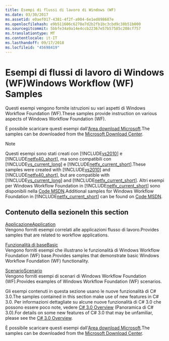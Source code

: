 ```yaml
---
title: Esempi di flussi di lavoro di Windows (WF)
ms.date: 03/30/2017
ms.assetid: e0aef017-4381-4f2f-a904-6e1ed898687e
ms.openlocfilehash: e9b511606c6278e7d2b2fb1bc3cbd9c38b51b000
ms.sourcegitcommit: 5bbfe34a9a14e4ccb22367e57b57585c208cf757
ms.translationtype: MT
ms.contentlocale: it-IT
ms.lasthandoff: 09/17/2018
ms.locfileid: "45698419"
---
```

# <a name="windows-workflow-wf-samples"></a><span data-ttu-id="84ce7-102">Esempi di flussi di lavoro di Windows (WF)</span><span class="sxs-lookup"><span data-stu-id="84ce7-102">Windows Workflow (WF) Samples</span></span>
<span data-ttu-id="84ce7-103">Questi esempi vengono fornite istruzioni su vari aspetti di Windows Workflow Foundation (WF).</span><span class="sxs-lookup"><span data-stu-id="84ce7-103">These samples provide instruction on various aspects of Windows Workflow Foundation (WF).</span></span>  
  
<span data-ttu-id="84ce7-104">È possibile scaricare questi esempi dall'[Area download Microsoft](https://go.microsoft.com/fwlink/?LinkId=150780).</span><span class="sxs-lookup"><span data-stu-id="84ce7-104">The samples can be downloaded from the [Microsoft Download Center](https://go.microsoft.com/fwlink/?LinkId=150780).</span></span>  
  
> [!NOTE]
>  <span data-ttu-id="84ce7-105">Questi esempi sono stati creati con [!INCLUDE[vs2010](../../../../includes/vs2010-md.md)] e [!INCLUDE[netfx40_short](../../../../includes/netfx40-short-md.md)], ma sono compatibili con [!INCLUDE[vs_current_long](../../../../includes/vs-current-long-md.md)] e [!INCLUDE[netfx_current_short](../../../../includes/netfx-current-short-md.md)].</span><span class="sxs-lookup"><span data-stu-id="84ce7-105">These samples were created with [!INCLUDE[vs2010](../../../../includes/vs2010-md.md)] and [!INCLUDE[netfx40_short](../../../../includes/netfx40-short-md.md)], but are compatible with [!INCLUDE[vs_current_long](../../../../includes/vs-current-long-md.md)] and [!INCLUDE[netfx_current_short](../../../../includes/netfx-current-short-md.md)].</span></span> <span data-ttu-id="84ce7-106">Altri esempi per Windows Workflow Foundation in [!INCLUDE[netfx_current_short](../../../../includes/netfx-current-short-md.md)] sono disponibili nella [Code MSDN](https://aka.ms/WF45Samples).</span><span class="sxs-lookup"><span data-stu-id="84ce7-106">Additional samples for Windows Workflow Foundation in [!INCLUDE[netfx_current_short](../../../../includes/netfx-current-short-md.md)] can be found on [Code MSDN](https://aka.ms/WF45Samples).</span></span>
  
## <a name="in-this-section"></a><span data-ttu-id="84ce7-107">Contenuto della sezione</span><span class="sxs-lookup"><span data-stu-id="84ce7-107">In this section</span></span>  
 [<span data-ttu-id="84ce7-108">Applicazione</span><span class="sxs-lookup"><span data-stu-id="84ce7-108">Application</span></span>](../../../../docs/framework/windows-workflow-foundation/samples/application.md)  
 <span data-ttu-id="84ce7-109">Vengono forniti esempi correlati alle applicazioni flusso di lavoro.</span><span class="sxs-lookup"><span data-stu-id="84ce7-109">Provides samples that are related to workflow applications.</span></span>  
  
 [<span data-ttu-id="84ce7-110">Funzionalità di base</span><span class="sxs-lookup"><span data-stu-id="84ce7-110">Basic</span></span>](../../../../docs/framework/windows-workflow-foundation/samples/basic.md)  
 <span data-ttu-id="84ce7-111">Vengono forniti esempi che illustrano le funzionalità di Windows Workflow Foundation (WF) base.</span><span class="sxs-lookup"><span data-stu-id="84ce7-111">Provides samples that demonstrate basic Windows Workflow Foundation (WF) functionality.</span></span>  
  
 [<span data-ttu-id="84ce7-112">Scenario</span><span class="sxs-lookup"><span data-stu-id="84ce7-112">Scenario</span></span>](../../../../docs/framework/windows-workflow-foundation/samples/scenario.md)  
 <span data-ttu-id="84ce7-113">Vengono forniti esempi di scenari di Windows Workflow Foundation (WF).</span><span class="sxs-lookup"><span data-stu-id="84ce7-113">Provides examples of Windows Workflow Foundation (WF) scenarios.</span></span>  
  
 <span data-ttu-id="84ce7-114">Gli esempi contenuti in questa sezione usano le nuove funzionalità di C# 3.0.</span><span class="sxs-lookup"><span data-stu-id="84ce7-114">The samples contained in this section make use of new features in C# 3.0.</span></span> <span data-ttu-id="84ce7-115">Per informazioni dettagliate su alcune nuove funzionalità di C# 3.0 che possono essere poco note, vedere [C# 3.0 Overview](https://go.microsoft.com/fwlink/?LinkId=193972) (Panoramica di C# 3.0).</span><span class="sxs-lookup"><span data-stu-id="84ce7-115">For details on some new features of C# 3.0 that may be unfamiliar, please see the [C# 3.0 Overview](https://go.microsoft.com/fwlink/?LinkId=193972).</span></span>  
  
 <span data-ttu-id="84ce7-116">È possibile scaricare questi esempi dall'[Area download Microsoft](https://go.microsoft.com/fwlink/?LinkId=150780).</span><span class="sxs-lookup"><span data-stu-id="84ce7-116">The samples can be downloaded from the [Microsoft Download Center](https://go.microsoft.com/fwlink/?LinkId=150780).</span></span>
